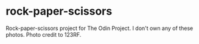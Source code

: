 # rock-paper-scissors
Rock-paper-scissors project for The Odin Project. I don't own any of these photos. Photo credit to 123RF.